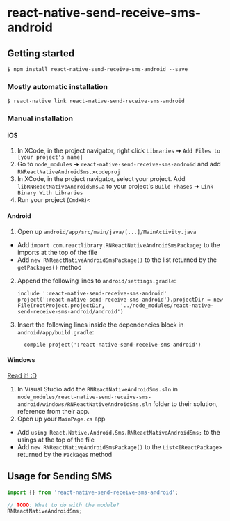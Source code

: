 
# react-native-send-receive-sms-android

## Getting started

`$ npm install react-native-send-receive-sms-android --save`

### Mostly automatic installation

`$ react-native link react-native-send-receive-sms-android`

### Manual installation


#### iOS

1. In XCode, in the project navigator, right click `Libraries` ➜ `Add Files to [your project's name]`
2. Go to `node_modules` ➜ `react-native-send-receive-sms-android` and add `RNReactNativeAndroidSms.xcodeproj`
3. In XCode, in the project navigator, select your project. Add `libRNReactNativeAndroidSms.a` to your project's `Build Phases` ➜ `Link Binary With Libraries`
4. Run your project (`Cmd+R`)<

#### Android

1. Open up `android/app/src/main/java/[...]/MainActivity.java`
  - Add `import com.reactlibrary.RNReactNativeAndroidSmsPackage;` to the imports at the top of the file
  - Add `new RNReactNativeAndroidSmsPackage()` to the list returned by the `getPackages()` method
2. Append the following lines to `android/settings.gradle`:
  	```
  	include ':react-native-send-receive-sms-android'
  	project(':react-native-send-receive-sms-android').projectDir = new File(rootProject.projectDir, 	'../node_modules/react-native-send-receive-sms-android/android')
  	```
3. Insert the following lines inside the dependencies block in `android/app/build.gradle`:
  	```
      compile project(':react-native-send-receive-sms-android')
  	```

#### Windows
[Read it! :D](https://github.com/ReactWindows/react-native)

1. In Visual Studio add the `RNReactNativeAndroidSms.sln` in `node_modules/react-native-send-receive-sms-android/windows/RNReactNativeAndroidSms.sln` folder to their solution, reference from their app.
2. Open up your `MainPage.cs` app
  - Add `using React.Native.Android.Sms.RNReactNativeAndroidSms;` to the usings at the top of the file
  - Add `new RNReactNativeAndroidSmsPackage()` to the `List<IReactPackage>` returned by the `Packages` method


## Usage for Sending SMS
```javascript
import {} from 'react-native-send-receive-sms-android';

// TODO: What to do with the module?
RNReactNativeAndroidSms;
```
  